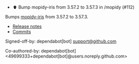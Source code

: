 - ⬆️ Bump mopidy-iris from 3.57.2 to 3.57.3 in /mopidy (#112)

Bumps [mopidy-iris](https://github.com/jaedb/iris) from 3.57.2 to 3.57.3.
- [Release notes](https://github.com/jaedb/iris/releases)
- [Commits](https://github.com/jaedb/iris/compare/3.57.2...3.57.3)

Signed-off-by: dependabot[bot] <support@github.com>

Co-authored-by: dependabot[bot] <49699333+dependabot[bot]@users.noreply.github.com>
